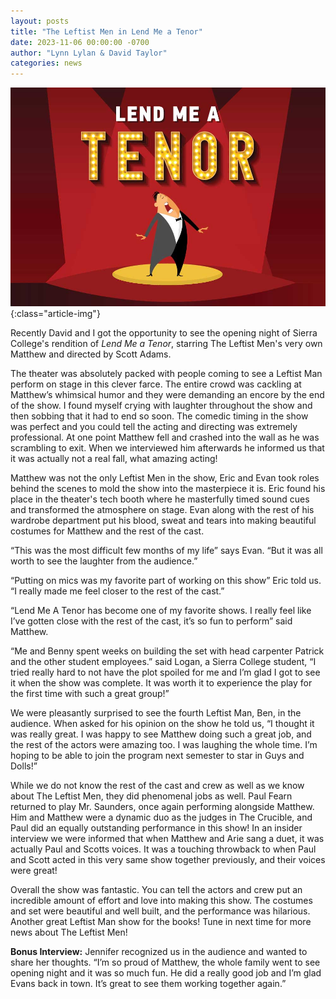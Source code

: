 ```yaml
---
layout: posts
title: "The Leftist Men in Lend Me a Tenor"
date: 2023-11-06 00:00:00 -0700
author: "Lynn Lylan & David Taylor"
categories: news
---
```


![Lend Me A Tenor](/assets/posts/LendMeATenor.png){:class="article-img"}

Recently David and I got the opportunity to see the opening night of Sierra College's rendition of *Lend Me a Tenor*, starring The Leftist Men's very own Matthew and directed by Scott Adams.

The theater was absolutely packed with people coming to see a Leftist Man perform on stage in this clever farce. The entire crowd was cackling at Matthew’s whimsical humor and they were demanding an encore by the end of the show. I found myself crying with laughter throughout the show and then sobbing that it had to end so soon. The comedic timing in the show was perfect and you could tell the acting and directing was extremely professional. At one point Matthew fell and crashed into the wall as he was scrambling to exit. When we interviewed him afterwards he informed us that it was actually not a real fall, what amazing acting!

Matthew was not the only Leftist Men in the show, Eric and Evan took roles behind the scenes to mold the show into the masterpiece it is. Eric found his place in the theater's tech booth where he masterfully timed sound cues and transformed the atmosphere on stage. Evan along with the rest of his wardrobe department put his blood, sweat and tears into making beautiful costumes for Matthew and the rest of the cast. 

“This was the most difficult few months of my life” says Evan. “But it was all worth to see the laughter from the audience.” 

“Putting on mics was my favorite part of working on this show” Eric told us. “I really made me feel closer to the rest of the cast.” 

“Lend Me A Tenor has become one of my favorite shows. I really feel like I’ve gotten close with the rest of the cast, it’s so fun to perform” said Matthew.

“Me and Benny spent weeks on building the set with head carpenter Patrick and the other student employees.” said Logan, a Sierra College student, “I tried really hard to not have the plot spoiled for me and I’m glad I got to see it when the show was complete. It was worth it to experience the play for the first time with such a great group!”

We were pleasantly surprised to see the fourth Leftist Man, Ben, in the audience. When asked for his opinion on the show he told us, “I thought it was really great. I was happy to see Matthew doing such a great job, and the rest of the actors were amazing too. I was laughing the whole time. I’m hoping to be able to join the program next semester to star in Guys and Dolls!”

While we do not know the rest of the cast and crew as well as we know about The Leftist Men, they did phenomenal jobs as well. Paul Fearn returned to play Mr. Saunders, once again performing alongside Matthew. Him and Matthew were a dynamic duo as the judges in The Crucible, and Paul did an equally outstanding performance in this show! In an insider interview we were informed that when Matthew and Arie sang a duet, it was actually Paul and Scotts voices. It was a touching throwback to when Paul and Scott acted in this very same show together previously, and their voices were great!

Overall the show was fantastic. You can tell the actors and crew put an incredible amount of effort and love into making this show. The costumes and set were beautiful and well built, and the performance was hilarious. Another great Leftist Man show for the books! Tune in next time for more news about The Leftist Men!

**Bonus Interview:**
Jennifer recognized us in the audience and wanted to share her thoughts. 
“I’m so proud of Matthew, the whole family went to see opening night and it was so much fun. He did a really good job and I’m glad Evans back in town. It’s great to see them working together again.”